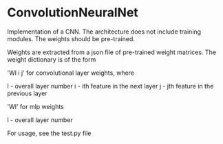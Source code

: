 # ConvolutionNeuralNet
Implementation of a CNN. The architecture does not include training modules. The weights should be pre-trained.

Weights are extracted from a json file of pre-trained weight matrices.
The weight dictionary is of the form

'Wl i j' for convolutional layer weights, where

l - overall layer number
i - ith feature in the next layer
j - jth feature in the previous layer

'Wl' for mlp weights

l - overall layer number

For usage, see the test.py file

